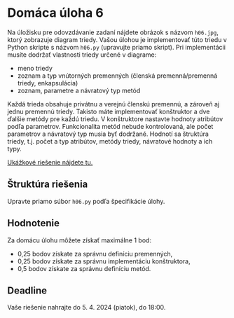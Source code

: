 # Domáca úloha 6
Na úložisku pre odovzdávanie zadaní nájdete obrázok s názvom `h06.jpg`, ktorý zobrazuje diagram triedy. Vašou úlohou je implementovať túto triedu v Python skripte s názvom `h06.py` (upravujte priamo skript). Pri implementácii musíte dodržať vlastnosti triedy určené v diagrame:

* meno triedy
* zoznam a typ vnútorných premenných (členská premenná/premenná triedy, enkapsulácia)
* zoznam, parametre a návratový typ metód

Každá trieda obsahuje privátnu a verejnú členskú premennú, a zároveň aj jednu premennú triedy. Takisto máte implementovať konštruktor a dve ďalšie metódy pre každú triedu. V konštruktore nastavte hodnoty atribútov podľa parametrov. Funkcionalita metód nebude kontrolovaná, ale počet parametrov a návratový typ musia byť dodržané. Hodnotí sa štruktúra triedy, t.j. počet a typ atribútov, metódy triedy, návratové hodnoty a ich typy.

[Ukážkové riešenie nájdete tu.](H06_example.pdf)

## Štruktúra riešenia
Upravte priamo súbor `h06.py` podľa špecifikácie úlohy.

## Hodnotenie
Za domácu úlohu môžete získať maximálne 1 bod:

* 0,25 bodov získate za správnu definíciu premenných,
* 0,25 bodov získate za správnu implementáciu konštruktora,
* 0,5 bodov získate za správnu definíciu metód.

## Deadline
Vaše riešenie nahrajte do 5. 4. 2024 (piatok), do 18:00.
